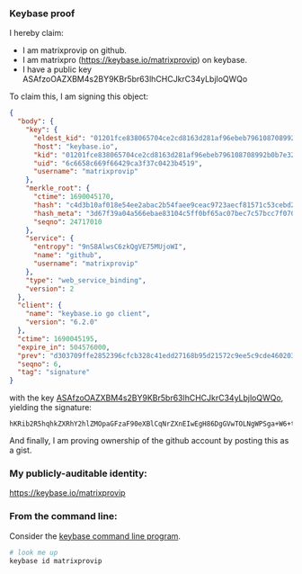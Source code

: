 ### Keybase proof

I hereby claim:

  * I am matrixprovip on github.
  * I am matrixpro (https://keybase.io/matrixprovip) on keybase.
  * I have a public key ASAfzoOAZXBM4s2BY9KBr5br63lhCHCJkrC34yLbjloQWQo

To claim this, I am signing this object:

```json
{
  "body": {
    "key": {
      "eldest_kid": "01201fce838065704ce2cd8163d281af96ebeb796108708992b0b7e322db8e5a10590a",
      "host": "keybase.io",
      "kid": "01201fce838065704ce2cd8163d281af96ebeb796108708992b0b7e322db8e5a10590a",
      "uid": "6c6658c669f66429ca3f37c0423b4519",
      "username": "matrixprovip"
    },
    "merkle_root": {
      "ctime": 1690045170,
      "hash": "c4d3b10af018e54ee2abac2b54faee9ceac9723aecf81571c53cebd2401e6d6fcecca76aea34e6892e65736e96c70ec7b612729e51ccbb929f6b87c1fe12f2f0",
      "hash_meta": "3d67f39a04a566ebae83104c5ff0bf65ac07bec7c57bcc7f070a62fd8800b47a",
      "seqno": 24717010
    },
    "service": {
      "entropy": "9nS8AlwsC6zkQgVE75MUjoWI",
      "name": "github",
      "username": "matrixprovip"
    },
    "type": "web_service_binding",
    "version": 2
  },
  "client": {
    "name": "keybase.io go client",
    "version": "6.2.0"
  },
  "ctime": 1690045195,
  "expire_in": 504576000,
  "prev": "d303709ffe2852396cfcb328c41edd27168b95d21572c9ee5c9cde4602038a8b",
  "seqno": 6,
  "tag": "signature"
}
```

with the key [ASAfzoOAZXBM4s2BY9KBr5br63lhCHCJkrC34yLbjloQWQo](https://keybase.io/matrixprovip), yielding the signature:

```
hKRib2R5hqhkZXRhY2hlZMOpaGFzaF90eXBlCqNrZXnEIwEgH86DgGVwTOLNgWPSga+W6+t5YQhwiZKwt+Mi245aEFkKp3BheWxvYWTESpcCBsQg0wNwn/4oUjls/LMoxB7dJxaLldIVcsnuXJzeRgIDiovEIH9Nv5UhQ0xLtRYu7bOFNnMtcS4P1RWp3Kl6aUQ31AsMAgHCo3NpZ8RAWksQr1gyvDf4lII5fiw6ttQb0OSPl3LkKlfufc/u10qNZWSoFRwK1jIUpbLIZfkMDg3BRtf8XSnvEWzdukrBBahzaWdfdHlwZSCkaGFzaIKkdHlwZQildmFsdWXEINZiitLjcY1GK+LdoF5Owvd2/wZW+AQq1qPdbr9NldZ6o3RhZ80CAqd2ZXJzaW9uAQ==

```

And finally, I am proving ownership of the github account by posting this as a gist.

### My publicly-auditable identity:

https://keybase.io/matrixprovip

### From the command line:

Consider the [keybase command line program](https://keybase.io/download).

```bash
# look me up
keybase id matrixprovip
```
